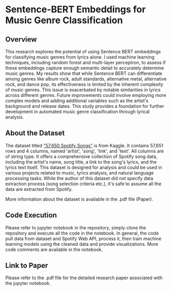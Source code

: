 # Sentence-BERT Embeddings for Music Genre Classification

## Overview
This research explores the potential of using Sentence BERT embeddings for classifying music genres from lyrics alone. I used machine learning techniques, including random forest and multi-layer perceptron, to assess if these embeddings capture enough semantic detail to accurately determine music genres. My results show that while Sentence BERT can differentiate among genres like album rock, adult standards, alternative metal, alternative rock, and dance pop, its effectiveness is limited by the inherent complexity of music genres. This issue is exacerbated by notable similarities in lyrics across different genres. Future improvements could involve employing more complex models and adding additional variables such as the artist's background and release dates. This study provides a foundation for further development in automated music genre classification through lyrical analysis.

## About the Dataset
The dataset titled ["57,650 Spotify Songs"](https://www.kaggle.com/datasets/joebeachcapital/57651-spotify-songs/data) is from Kaggle. It contains 57,651 rows and 4 columns, named 'artist', 'song', 'link', and 'text'. All columns are of string type. It offers a comprehensive collection of Spotify song data, including the artist's name, song title, a link to the song's lyrics, and the lyrics text itself. This dataset is designed for analysis and could be used in various projects related to music, lyrics analysis, and natural language processing tasks. While the author of this dataset did not specify data extraction process (song selection criteria etc.), it's safe to assume all the data are extracted from Spotify.

More information about the dataset is available in the .pdf file (Paper).

## Code Execution
Please refer to jupyter notebook in the repository, simply clone the repository and execute all the code in the notebook. In general, the code pull data from dataset and Spotify Web API, process it, then train machine learning models using the cleaned data and provide visualizations. More code comments are available in the notebook.

## Link to Paper
Please refer to the .pdf file for the detailed research paper associated with the jupyter notebook.
